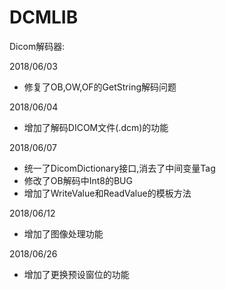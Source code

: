 # DCMLIB
Dicom解码器:

2018/06/03

- 修复了OB,OW,OF的GetString解码问题

2018/06/04

- 增加了解码DICOM文件(.dcm)的功能

2018/06/07

- 统一了DicomDictionary接口,消去了中间变量Tag
- 修改了OB解码中Int8的BUG
- 增加了WriteValue<T>和ReadValue<T>的模板方法

2018/06/12
- 增加了图像处理功能

2018/06/26
- 增加了更换预设窗位的功能